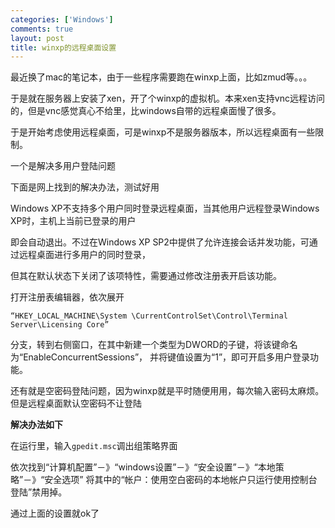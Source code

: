 ```yaml
--- 
categories: ['Windows']
comments: true
layout: post
title: winxp的远程桌面设置
---
```

最近换了mac的笔记本，由于一些程序需要跑在winxp上面，比如zmud等。。。

于是就在服务器上安装了xen，开了个winxp的虚拟机。本来xen支持vnc远程访问的，但是vnc感觉真心不给里，比windows自带的远程桌面慢了很多。

于是开始考虑使用远程桌面，可是winxp不是服务器版本，所以远程桌面有一些限制。

一个是解决多用户登陆问题

下面是网上找到的解决办法，测试好用

Windows XP不支持多个用户同时登录远程桌面，当其他用户远程登录Windows XP时，主机上当前已登录的用户

即会自动退出。不过在Windows XP SP2中提供了允许连接会话并发功能，可通过远程桌面进行多用户的同时登录，

但其在默认状态下关闭了该项特性，需要通过修改注册表开启该功能。 

打开注册表编辑器，依次展开
```
“HKEY_LOCAL_MACHINE\System \CurrentControlSet\Control\Terminal Server\Licensing Core”
```
分支，转到右侧窗口，在其中新建一个类型为DWORD的子键，将该键命名为“EnableConcurrentSessions”，
并将键值设置为“1”，即可开启多用户登录功能。 

还有就是空密码登陆问题，因为winxp就是平时随便用用，每次输入密码太麻烦。但是远程桌面默认空密码不让登陆

**解决办法如下**

在运行里，输入`gpedit.msc`调出组策略界面

依次找到“计算机配置”－》“windows设置”－》“安全设置”－》“本地策略”－》“安全选项”
将其中的“帐户：使用空白密码的本地帐户只运行使用控制台登陆”禁用掉。

通过上面的设置就ok了
